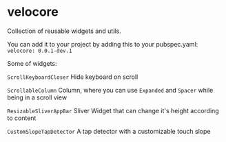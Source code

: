 # velocore

Collection of reusable widgets and utils.

You can add it to your project by adding this to your pubspec.yaml:
`velocore: 0.0.1-dev.1`

Some of widgets: 

`ScrollKeyboardCloser`
Hide keyboard on scroll

`ScrollableColumn`
Column, where you can use `Expanded` and `Spacer` while being in a scroll view

`ResizableSliverAppBar`
Sliver Widget that can change it's height according to content

`CustomSlopeTapDetector`
A tap detector with a customizable touch slope